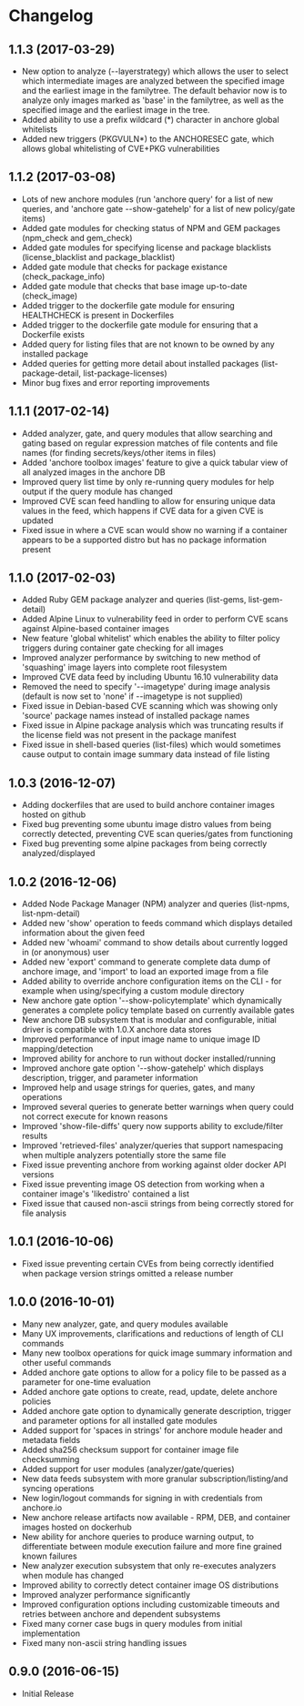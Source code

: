 # Changelog

## 1.1.3 (2017-03-29)

+ New option to analyze (--layerstrategy) which allows the user to select which intermediate images are analyzed between the specified image and the earliest image in the familytree.  The default behavior now is to analyze only images marked as 'base' in the familytree, as well as the specified image and the earliest image in the tree.
+ Added ability to use a prefix wildcard (*) character in anchore global whitelists
+ Added new triggers (PKGVULN*) to the ANCHORESEC gate, which allows global whitelisting of CVE+PKG vulnerabilities
	
## 1.1.2 (2017-03-08)

+ Lots of new anchore modules (run 'anchore query' for a list of new queries, and 'anchore gate --show-gatehelp' for a list of new policy/gate items)
+ Added gate modules for checking status of NPM and GEM packages (npm_check and gem_check)
+ Added gate modules for specifying license and package blacklists (license_blacklist and package_blacklist)
+ Added gate module that checks for package existance (check_package_info)
+ Added gate module that checks that base image up-to-date (check_image)
+ Added trigger to the dockerfile gate module for ensuring HEALTHCHECK is present in Dockerfiles
+ Added trigger to the dockerfile gate module for ensuring that a Dockerfile exists
+ Added query for listing files that are not known to be owned by any installed package
+ Added queries for getting more detail about installed packages (list-package-detail, list-package-licenses)
+ Minor bug fixes and error reporting improvements

## 1.1.1 (2017-02-14)

+ Added analyzer, gate, and query modules that allow searching and gating based on regular expression matches of file contents 
  and file names (for finding secrets/keys/other items in files)
+ Added 'anchore toolbox images' feature to give a quick tabular view of all analyzed images in the anchore DB
+ Improved query list time by only re-running query modules for help output if the query module has changed
+ Improved CVE scan feed handling to allow for ensuring unique data values in the feed, which happens if CVE data for a given CVE is updated
+ Fixed issue in where a CVE scan would show no warning if a container appears to be a supported distro but has no package information present
	
## 1.1.0 (2017-02-03)

+ Added Ruby GEM package analyzer and queries (list-gems, list-gem-detail)
+ Added Alpine Linux to vulnerability feed in order to perform CVE scans against Alpine-based container images
+ New feature 'global whitelist' which enables the ability to filter policy triggers during container gate checking for all images
+ Improved analyzer performance by switching to new method of 'squashing' image layers into complete root filesystem
+ Improved CVE data feed by including Ubuntu 16.10 vulnerability data
+ Removed the need to specify '--imagetype' during image analysis (default is now set to 'none' if --imagetype is not supplied)
+ Fixed issue in Debian-based CVE scanning which was showing only 'source' package names instead of installed package names
+ Fixed issue in Alpine package analysis which was truncating results if the license field was not present in the package manifest
+ Fixed issue in shell-based queries (list-files) which would sometimes cause output to contain image summary data instead of file listing

## 1.0.3 (2016-12-07)

+ Adding dockerfiles that are used to build anchore container images hosted on github
+ Fixed bug preventing some ubuntu image distro values from being correctly detected, preventing CVE scan queries/gates from functioning
+ Fixed bug preventing some alpine packages from being correctly analyzed/displayed

## 1.0.2 (2016-12-06)

+ Added Node Package Manager (NPM) analyzer and queries (list-npms, list-npm-detail)
+ Added new 'show' operation to feeds command which displays detailed information about the given feed
+ Added new 'whoami' command to show details about currently logged in (or anonymous) user
+ Added new 'export' command to generate complete data dump of anchore image, and 'import' to load an exported image from a file
+ Added ability to override anchore configuration items on the CLI - for example when using/specifying a custom module directory
+ New anchore gate option '--show-policytemplate' which dynamically generates a complete policy template based on currently available gates
+ New anchore DB subsystem that is modular and configurable, initial driver is compatible with 1.0.X anchore data stores
+ Improved performance of input image name to unique image ID mapping/detection
+ Improved ability for anchore to run without docker installed/running
+ Improved anchore gate option '--show-gatehelp' which displays description, trigger, and parameter information
+ Improved help and usage strings for queries, gates, and many operations
+ Improved several queries to generate better warnings when query could not correct execute for known reasons
+ Improved 'show-file-diffs' query now supports ability to exclude/filter results
+ Improved 'retrieved-files' analyzer/queries that support namespacing when multiple analyzers potentially store the same file
+ Fixed issue preventing anchore from working against older docker API versions
+ Fixed issue preventing image OS detection from working when a container image's 'likedistro' contained a list
+ Fixed issue that caused non-ascii strings from being correctly stored for file analysis

## 1.0.1 (2016-10-06)

+ Fixed issue preventing certain CVEs from being correctly identified when package version strings omitted a release number

## 1.0.0 (2016-10-01)

+ Many new analyzer, gate, and query modules available
+ Many UX improvements,	clarifications and reductions of length	of CLI commands
+ Many new toolbox operations for quick	image summary information and other useful commands
+ Added	anchore	gate options to	allow for a policy file to be passed as a parameter for	one-time evaluation
+ Added	anchore	gate options to	create,	read, update, delete anchore policies
+ Added	anchore	gate option to dynamically generate description, trigger and parameter options for all installed gate modules
+ Added	support	for 'spaces in strings'	for anchore module header and metadata fields
+ Added	sha256 checksum	support	for container image file checksumming
+ Added	support	for user modules (analyzer/gate/queries)
+ New data feeds subsystem with more granular subscription/listing/and syncing operations
+ New login/logout commands for	signing	in with	credentials from anchore.io
+ New anchore release artifacts	now available -	RPM, DEB, and container	images hosted on dockerhub
+ New ability for anchore queries to produce warning output, to	differentiate between module execution failure and more	fine grained known failures
+ New analyzer execution subsystem that	only re-executes analyzers when	module has changed
+ Improved ability to correctly detect container image OS distributions
+ Improved analyzer performance	significantly
+ Improved configuration options including customizable	timeouts and retries between anchore and dependent subsystems
+ Fixed	many corner case bugs in query modules from initial implementation
+ Fixed	many non-ascii string handling issues

## 0.9.0 (2016-06-15)

+ Initial Release
